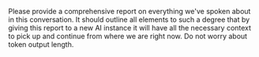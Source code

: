 Please provide a comprehensive report on everything we've spoken about in this conversation. 
It should outline all elements to such a degree that by giving this report to a new AI instance it will have all the necessary context to pick up and continue from where we are right now. 
Do not worry about token output length.
